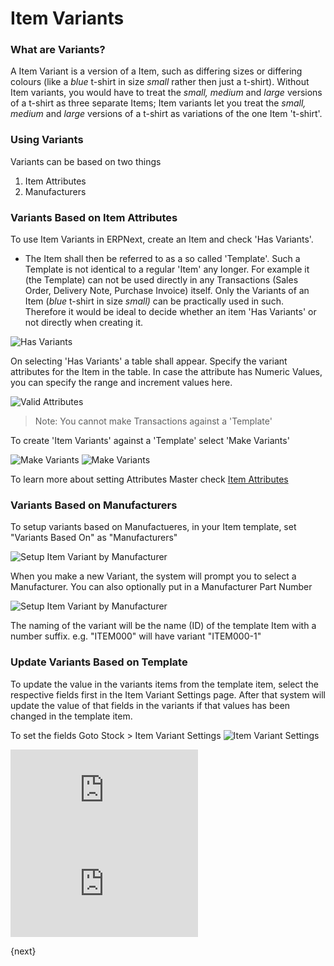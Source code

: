 # Item Variants

### What are Variants?

A Item Variant is a version of a Item, such as differing sizes or differing colours (like a _blue_ t-shirt in size _small_ rather then just a t-shirt).
Without Item variants, you would have to treat the _small, medium_ and _large_ versions of a t-shirt as three separate Items;
Item variants let you treat the _small, medium_ and _large_ versions of a t-shirt as variations of the one Item 't-shirt'.

### Using Variants

Variants can be based on two things

1. Item Attributes
1. Manufacturers

### Variants Based on Item Attributes

To use Item Variants in ERPNext, create an Item and check 'Has Variants'.

* The Item shall then be referred to as a so called 'Template'. Such a Template is not identical to a regular 'Item' any longer. For example it (the Template) can not be used directly in any Transactions (Sales Order, Delivery Note, Purchase Invoice) itself. Only the Variants of an Item (_blue_ t-shirt in size _small)_ can be practically used in such. Therefore it would be ideal to decide whether an item 'Has Variants' or not directly when creating it.

<img class="screenshot" alt="Has Variants" src="{{docs_base_url}}/assets/img/stock/item-has-variants.png">

On selecting 'Has Variants' a table shall appear. Specify the variant attributes for the Item in the table.
In case the attribute has Numeric Values, you can specify the range and increment values here.

<img class="screenshot" alt="Valid Attributes" src="{{docs_base_url}}/assets/img/stock/item-attributes.png">

> Note: You cannot make Transactions against a 'Template'

To create 'Item Variants' against a 'Template' select 'Make Variants'

<img class="screenshot" alt="Make Variants" src="{{docs_base_url}}/assets/img/stock/make-variant.png">

<img class="screenshot" alt="Make Variants" src="{{docs_base_url}}/assets/img/stock/make-variant-1.png">

To learn more about setting Attributes Master check [Item Attributes](/docs/user/manual/en/stock/setup/item-attribute.html)

### Variants Based on Manufacturers

To setup variants based on Manufactueres, in your Item template, set "Variants Based On" as "Manufacturers"

<img class='screenshot' alt='Setup Item Variant by Manufacturer'
	src='{{docs_base_url}}/assets/img/stock/select-mfg-for-variant.png'>

When you make a new Variant, the system will prompt you to select a Manufacturer. You can also optionally put in a Manufacturer Part Number

<img class='screenshot' alt='Setup Item Variant by Manufacturer'
	src='{{docs_base_url}}/assets/img/stock/set-variant-by-mfg.png'>

The naming of the variant will be the name (ID) of the template Item with a number suffix. e.g. "ITEM000" will have variant "ITEM000-1"

### Update Variants Based on Template
To update the value in the variants items from the template item, select the respective fields first in the Item Variant Settings page. After that system will update the value of that fields in the variants if that values has been changed in the template item.

To set the fields Goto Stock > Item Variant Settings
<img class='screenshot' alt='Item Variant Settings'
	src='{{docs_base_url}}/assets/img/stock/item_variants_settings.png'>

<div class - "embed-container">
	<iframe src="https://www.youtube.com/embed/kogIricF40I?rel=0" frameborder="0" allow="autoplay; encrypted-media" allowfullscreen>
	</iframe>
</div>

<div class="embed-container">
	<iframe src="https://www.youtube.com/embed/SngZtDIMdiQ?rel=0" frameborder="0" allow="autoplay; encrypted-media" allowfullscreen>
	</iframe>
</div>

{next}
